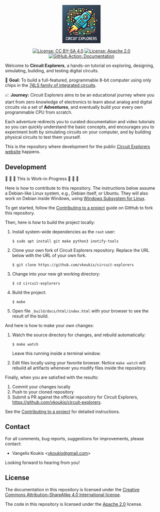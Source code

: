 <div align="center" width="100%">
    <img alt="Circuit Explorers logo" width="25%" src="docs/static/logo.png">
</div>


<div align="center">

[![License: CC BY-SA 4.0](https://img.shields.io/badge/License-CC%20BY--SA%204.0-lightgrey.svg)](https://creativecommons.org/licenses/by-sa/4.0/)
[![License: Apache 2.0](https://img.shields.io/badge/License-Apache%202.0-blue.svg)](https://www.apache.org/licenses/LICENSE-2.0)
[![GitHub Action: Documentation](https://github.com/vkoukis/circuit-explorers/actions/workflows/docs-publish.yaml/badge.svg)](https://github.com/vkoukis/circuit-explorers/actions/workflows/docs-publish.yaml)

</div>

Welcome to **Circuit Explorers**, a hands-on tutorial on exploring, designing,
simulating, building, and testing digital circuits.

🎯 **Goal:** To build a full-featured, programmable 8-bit computer using only
chips in the [74LS family of integrated circuits](https://en.wikipedia.org/wiki/List_of_7400-series_integrated_circuits).

📈 **Journey:** Circuit Explorers aims to be an educational journey where you
start from zero knowledge of electronics to learn about analog and digital
circuits via a set of **Adventures**, and eventually build your every own
programmable CPU from scratch.

Each adventure redirects you to curated documentation and video tutorials so
you can quickly understand the basic concepts, and encourages you to experiment
both by simulating circuits on your computer, and by building physical circuits
to test them yourself.

This is the repository where development for the public
[Circuit Explorers website](https://vkoukis.github.io/circuit-explorers) happens.


## Development

🚧 🚧 🚧 This is Work-in-Progress 🚧 🚧 🚧

Here is how to contribute to this repository.
The instructions below assume a Debian-like Linux system, e.g., Debian itself,
or Ubuntu. They will also work on Debian inside Windows, using [Windows
Subsystem for Linux](https://learn.microsoft.com/en-us/windows/wsl/install).

To get started, follow the [Contributing to a
project](https://docs.github.com/en/get-started/exploring-projects-on-github/contributing-to-a-project)
guide on GitHub to fork this repository.

Then, here is how to build the project locally:

1. Install system-wide dependencies as the `root` user:
   ```console
   $ sudo apt install git make python3 inotify-tools
   ```

1. Clone your own fork of Circuit Explorers repository.
   Replace the URL below with the URL of your own fork.
   ```console
   $ git clone https://github.com/vkoukis/circuit-explorers
   ```

1. Change into your new git working directory:
   ```console
   $ cd circuit-explorers
   ```

1. Build the project:
   ```console
   $ make
   ```

1. Open file `_build/docs/html/index.html` with your browser to see the result
   of the build.

And here is how to make your own changes:

1. Watch the source directory for changes, and rebuild automatically:
   ```console
   $ make watch
   ```
   Leave this running inside a terminal window.

1. Edit files locally using your favorite browser.
   Notice `make watch` will rebuild all artifacts whenever you modify
   files inside the repository.

Finally, when you are satisfied with the results:

1. Commit your changes locally
1. Push to your cloned repository
1. Submit a PR against the official repository for Circuit Explorers,
   https://github.com/vkoukis/circuit-explorers.

See the [Contributing to a
project](https://docs.github.com/en/get-started/exploring-projects-on-github/contributing-to-a-project) for detailed instructions.


## Contact

For all comments, bug reports, suggestions for improvements, please contact:

* Vangelis Koukis &lt;vkoukis@gmail.com&gt;

Looking forward to hearing from you!


## License

The documentation in this repository is licensed under the [Creative Commons
Attribution-ShareAlike 4.0 International
license](https://creativecommons.org/licenses/by-sa/4.0/).

The code in this repository is licensed under the [Apache
2.0](https://www.apache.org/licenses/LICENSE-2.0) license.
